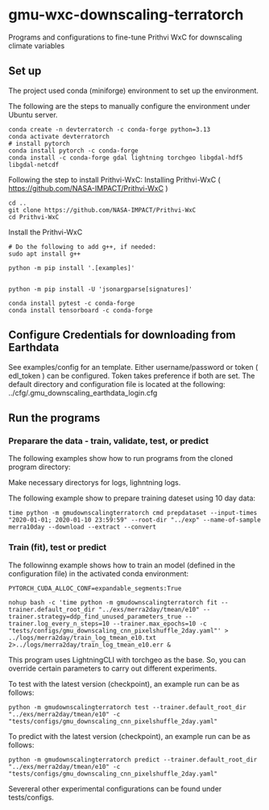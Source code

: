 # gmu-wxc-downscaling-terratorch
Programs and configurations to fine-tune Prithvi WxC for downscaling climate variables

## Set up

The project used conda (miniforge) environment to set up the environment.

The following are the steps to manually configure the environment under Ubuntu server.

```
conda create -n devterratorch -c conda-forge python=3.13
conda activate devterratorch
# install pytorch
conda install pytorch -c conda-forge
conda install -c conda-forge gdal lightning torchgeo libgdal-hdf5 libgdal-netcdf
```

Following the step to install Prithvi-WxC:
Installing Prithvi-WxC ( https://github.com/NASA-IMPACT/Prithvi-WxC )

```
cd ..
git clone https://github.com/NASA-IMPACT/Prithvi-WxC
cd Prithvi-WxC
```
Install the Prithvi-WxC

```
# Do the following to add g++, if needed:
sudo apt install g++
```

```
python -m pip install '.[examples]'


python -m pip install -U 'jsonargparse[signatures]'

conda install pytest -c conda-forge
conda install tensorboard -c conda-forge
```

## Configure Credentials for downloading from Earthdata

See examples/config for an template. Either username/password or token ( edl_token ) can be configured. Token takes preference if both are set. The default directory and configuration file is located at the following:
../cfg/.gmu_downscaling_earthdata_login.cfg


## Run the programs

### Preparare the data - train, validate, test, or predict

The following examples show how to run programs from the cloned program directory:

Make necessary directorys for logs, lighntning logs.

The following example show to prepare training dateset using 10 day data:
```
time python -m gmudownscalingterratorch cmd prepdataset --input-times "2020-01-01; 2020-01-10 23:59:59" --root-dir "../exp" --name-of-sample merra10day --download --extract --convert
```

### Train (fit), test or predict
The followinng example shows how to train an model (defined in the configuration file) in the activated conda environment:

```
PYTORCH_CUDA_ALLOC_CONF=expandable_segments:True

nohup bash -c 'time python -m gmudownscalingterratorch fit --trainer.default_root_dir "../exs/merra2day/tmean/e10" --trainer.strategy=ddp_find_unused_parameters_true --trainer.log_every_n_steps=10 --trainer.max_epochs=10 -c "tests/configs/gmu_downscaling_cnn_pixelshuffle_2day.yaml"' > ../logs/merra2day/train_log_tmean_e10.txt 2>../logs/merra2day/train_log_tmean_e10.err &
```

This program uses LightningCLI with torchgeo as the base. So, you can override certain parameters to carry out different experiments.

To test with the latest version (checkpoint), an example run can be as follows:

```
python -m gmudownscalingterratorch test --trainer.default_root_dir "../exs/merra2day/tmean/e10" -c "tests/configs/gmu_downscaling_cnn_pixelshuffle_2day.yaml"
```

To predict with the latest version (checkpoint), an example run can be as follows:

```
python -m gmudownscalingterratorch predict --trainer.default_root_dir "../exs/merra2day/tmean/e10" -c "tests/configs/gmu_downscaling_cnn_pixelshuffle_2day.yaml"
```
Severeral other experimental configurations can be found under tests/configs.


